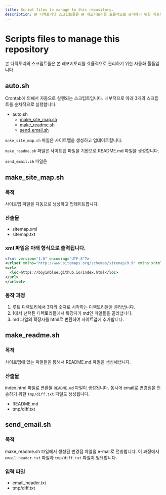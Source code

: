 ```yaml
---
title: Script files to manage to this repository.
description: 본 디렉토리의 스크립트들은 본 레포지토리를 효율적으로 관리하기 위한 자동화 툴들입니다.
---
```



Scripts files to manage this repository
===


본 디렉토리의 스크립트들은 본 레포지토리를 효율적으로 관리하기 위한 자동화 툴들입니다. 


auto.sh
---


Crontab에 의해서 자동으로 실행되는 스크립트입니다. 
내부적으로 아래 3개의 스크립트를 순차적으로 실행합니다.


- auto.sh
  - [make\_site\_map.sh](#make\_site\_map.sh)
  - [make\_readme.sh](#make\_readme.sh)
  - [send\_email.sh](#send\_email.sh)


<code>make\_site\_map.sh</code> 파일은 사이트맵을 생성하고 업데이트합니다. 


<code>make\_readme.sh</code> 파일은 사이트맵 파일을 기반으로 README.md 파일을 생성합니다.


<code>send\_email.sh</code> 파일은 


make\_site\_map.sh
---


### 목적


사이트맵 파일을 자동으로 생성하고 업데이트합니다. 


### 산출물


- sitemap.xml
- sitemap.txt


### xml 파일은 아래 형식으로 출력됩니다.


```xml
<?xml version="1.0" encoding="UTF-8"?>
<urlset xmlns="http://www.sitemaps.org/schemas/sitemap/0.9" xmlns:xhtml="http://www.w3.org/1999/xhtml">
<url>
  <loc>https://boyinblue.github.io/index.html</loc>
</url>
</urlset>
```


### 동작 과정


1. 루트 디렉토리에서 3자리 숫자로 시작하는 디렉토리들을 골라냅니다. 
2. 1에서 선택된 디렉토리들에서 확장자가 md인 파일들을 골라냅니다.
3. md 파일의 확장자를 html로 변환하여 사이트맵에 추가합니다.


make\_readme.sh
---


### 목적


사이트맵에 있는 파일들을 통해서 README.md 파일을 생성해냅니다. 


### 산출물


index.html 파일로 변환될 <code>README.md</code> 파일이 생성됩니다.
동시에 email로 변경점을 전송하기 위한 <code>tmp/diff.txt</code> 파일도 생성됩니다.


- README.md
- tmp/diff.txt


send\_email.sh
---


### 목적


make\_readme.sh 파일에서 생성된 변경점 파일을 e-mail로 전송합니다.
이 과정에서 <code>email\_header.txt</code> 파일과 
<code>tmp/diff.txt</code> 파일이 필요합니다. 


### 입력 파일


- email\_header.txt
- tmp/diff.txt




